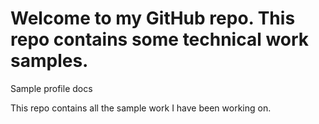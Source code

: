 # Welcome to my GitHub repo. This repo contains some technical work samples.


Sample profile docs

This repo contains all the sample work I have been working on.
